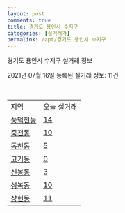 ```yaml
---
layout: post
comments: true
title: 경기도 용인시 수지구
categories: [실거래가]
permalink: /apt/경기도 용인시 수지구
---
```


경기도 용인시 수지구 실거래 정보

2021년 07월 16일 등록된 실거래 정보: 11건

<script type="text/javascript">
  google.charts.load('current', {'packages':['corechart']});
  google.charts.setOnLoadCallback(drawChart);

  function drawChart() {
    var data = google.visualization.arrayToDataTable([['거래일', '매매', '전월세', '전매'], ['20-07', 414, 491, 8], ['20-08', 590, 668, 11], ['20-09', 489, 652, 10], ['20-10', 649, 706, 8], ['20-11', 950, 705, 18], ['20-12', 960, 801, 9], ['21-01', 560, 684, 5], ['21-02', 354, 660, 0], ['21-03', 332, 737, 14], ['21-04', 264, 622, 17], ['21-05', 402, 625, 9], ['21-06', 342, 478, 2], ['21-07', 45, 185, 1]]);

    var options = {
      title: '최근 1년간 유형별 거래량 추이',
      legend: { position: 'bottom' }
    };

    var chart = new google.visualization.LineChart(document.getElementById('columnchart_material'));
    chart.draw(data, (options));
  }
</script>

<div id="columnchart_material" style="width: 95%; margin-left: -35px"></div>
<br>
<table class="sortable">
  <tr>
    <td><a href="#">지역</a></td>
    <td><a href="#">오늘 실거래</a></td>
  </tr>

  
  <tr class="item">
    <td><a href="경기도 용인시 수지구 풍덕천동">풍덕천동</a></td>
    <td><a href="경기도 용인시 수지구 풍덕천동">14</a></td>
  </tr>
    

  <tr class="item">
    <td><a href="경기도 용인시 수지구 죽전동">죽전동</a></td>
    <td><a href="경기도 용인시 수지구 죽전동">10</a></td>
  </tr>
    

  <tr class="item">
    <td><a href="경기도 용인시 수지구 동천동">동천동</a></td>
    <td><a href="경기도 용인시 수지구 동천동">5</a></td>
  </tr>
    

  <tr class="item">
    <td><a href="경기도 용인시 수지구 고기동">고기동</a></td>
    <td><a href="경기도 용인시 수지구 고기동">0</a></td>
  </tr>
    

  <tr class="item">
    <td><a href="경기도 용인시 수지구 신봉동">신봉동</a></td>
    <td><a href="경기도 용인시 수지구 신봉동">3</a></td>
  </tr>
    

  <tr class="item">
    <td><a href="경기도 용인시 수지구 성복동">성복동</a></td>
    <td><a href="경기도 용인시 수지구 성복동">10</a></td>
  </tr>
    

  <tr class="item">
    <td><a href="경기도 용인시 수지구 상현동">상현동</a></td>
    <td><a href="경기도 용인시 수지구 상현동">11</a></td>
  </tr>
    


</table>


    